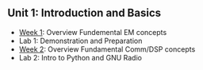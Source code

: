 Unit 1: Introduction and Basics
------

* [Week 1](Week1.ipynb): Overview Fundemental EM concepts
* Lab 1: Demonstration and Preparation
* [Week 2](Week2.ipynb): Overview Fundamental Comm/DSP concepts
* Lab 2:  Intro to Python and GNU Radio
